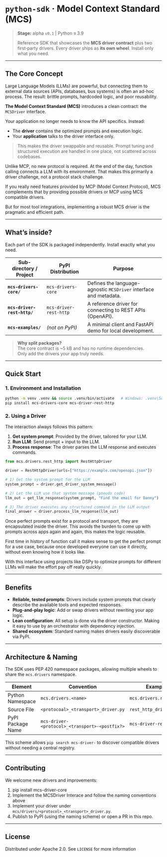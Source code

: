 # `python-sdk` · Model Context Standard (MCS)

> **Stage:** alpha `v0.1` | Python ≥ 3.9
> 
> Reference SDK that showcases the **MCS driver contract** plus two first‑party drivers.
> Every driver ships as **its own wheel**. Install only what you need.

---

## The Core Concept

Large Language Models (LLMs) are powerful, but connecting them to external data sources (APIs, databases, bus systems) is often an ad-hoc process. The result: brittle prompts, hardcoded logic, and poor reusability.

**The Model Context Standard (MCS)** introduces a clean contract: the `MCSDriver` interface.

Your application no longer needs to know the API specifics. Instead:

* The **driver** contains the optimized prompts and execution logic.
* Your **application** talks to the driver interface only.

> This makes the driver swappable and reusable. Prompt tuning and structured execution are handled in one place, not scattered across codebases.

Unlike MCP, no new protocol is required. At the end of the day, function calling connects a LLM with its environment. 
That makes this primarily a driver challenge, not a protocol stack challenge.

If you really need features provided by MCP (Model Context Protocol), MCS complements that by providing possible drivers
or MCP using MCS compatible drivers.

But for most tool integrations, implementing a robust MCS driver is the pragmatic and efficient path.

---

## What’s inside?

Each part of the SDK is packaged independently. Install exactly what you need.

| Sub-directory / Project     | PyPI Distribution      | Purpose                                                           |
| --------------------------- | ---------------------- | ----------------------------------------------------------------- |
| **`mcs-drivers-core/`**     | `mcs-drivers-core`     | Defines the language-agnostic `MCSDriver` interface and metadata. |
| **`mcs-driver-rest-http/`** | `mcs-driver-rest-http` | A reference driver for connecting to REST APIs (OpenAPI).         |
| **`mcs-examples/`**         | *(not on PyPI)*        | A minimal client and FastAPI demo for local development.          |

> **Why split packages?**<br> 
> The core contract is \~5 kB and has no runtime dependencies.<br> 
> Only add the drivers your app truly needs.

---

## Quick Start

### 1. Environment and Installation

```bash
python -m venv .venv && source .venv/bin/activate   # Windows: .venv\Scripts\activate
pip install mcs-drivers-core mcs-driver-rest-http
```

### 2. Using a Driver

The interaction always follows this pattern:

1. **Get system prompt**: Provided by the driver, tailored for your LLM.
2. **Run LLM**: Send prompt + input to the LLM.
3. **Process response**: The driver parses the LLM response and executes commands.

```python
from mcs.drivers.rest_http import RestHttpDriver

driver = RestHttpDriver(urls=["https://example.com/openapi.json"])

# 1) Get the system prompt for the LLM
system_prompt = driver.get_driver_system_message()

# 2) Let the LLM use that system message (pseudo code)
llm_out = get_llm_response(system_prompt, "Find the email for Danny")

# 3) The driver executes any structured command in the LLM output
final_answer = driver.process_llm_response(llm_out)
```

Once perfect prompts exist for a protocol and transport, they are encapsulated inside the driver. 
This avoids the burden to come up with prompts across apps again and again, this makes the logic reusable.

First time in history of function call it makes sense to get the perfect prompt for a use case, because once developed
everyone can use it directly, without even knowing how it looks like.

With this interface using projects like DSPy to optimize prompts for different LLMs will make the effort pay off really
quickly.

---

## Benefits

* **Reliable, tested prompts**: Drivers include system prompts that clearly describe the available tools and expected responses.
* **Plug-and-play logic**: Add or swap drivers without rewriting your app logic.
* **Lean configuration**: All setup is done via the driver constructor. Making it easy to use by an orchestrator with dependency injection.
* **Shared ecosystem**: Standard naming makes drivers easily discoverable via PyPI.

---

## Architecture & Naming

The SDK uses PEP 420 namespace packages, allowing multiple wheels to share the `mcs.drivers` namespace.

| Element           | Convention                                     | Example                 |
| ----------------- |------------------------------------------------| ----------------------- |
| Python Namespace  | `mcs.drivers.<name>`                           | `mcs.drivers.rest_http` |
| Source File       | `<protocoal>_<transport>_driver.py`            | `rest_http_driver.py`   |
| PyPI Package Name | `mcs-driver-<protocol>_<transport>-<postfix?>` | `mcs-driver-rest-http`  |

 This scheme allows `pip search mcs-driver-` to discover compatible drivers without needing a central registry.

---

## Contributing

We welcome new drivers and improvements:

1. pip install mcs-driver-core
2. Implement the MCSDriver Interace and follow the naming conventions above
3. Implement your driver under `mcs/drivers/<protocol>_<transport>_driver.py`.
4. Publish to PyPI (using the naming scheme) or open a PR in this repo.

---

## License

Distributed under Apache 2.0. See `LICENSE` for more information

